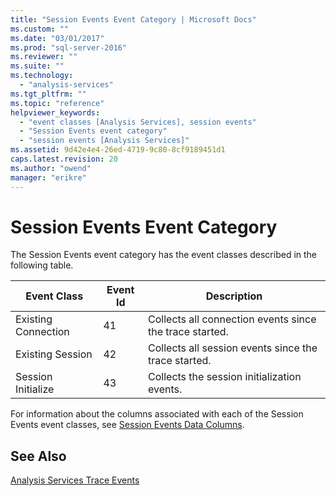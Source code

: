 ```yaml
---
title: "Session Events Event Category | Microsoft Docs"
ms.custom: ""
ms.date: "03/01/2017"
ms.prod: "sql-server-2016"
ms.reviewer: ""
ms.suite: ""
ms.technology: 
  - "analysis-services"
ms.tgt_pltfrm: ""
ms.topic: "reference"
helpviewer_keywords: 
  - "event classes [Analysis Services], session events"
  - "Session Events event category"
  - "session events [Analysis Services]"
ms.assetid: 9d42e4e4-26ed-4719-9c80-8cf9189451d1
caps.latest.revision: 20
ms.author: "owend"
manager: "erikre"
---
```

# Session Events Event Category
  The Session Events event category has the event classes described in the following table.  
  
|Event Class|Event Id|Description|  
|-----------------|--------------|-----------------|  
|Existing Connection|41|Collects all connection events since the trace started.|  
|Existing Session|42|Collects all session events since the trace started.|  
|Session Initialize|43|Collects the session initialization events.|  
  
 For information about the columns associated with each of the Session Events event classes, see [Session Events Data Columns](../../analysis-services/trace-events/session-events-data-columns.md).  
  
## See Also  
 [Analysis Services Trace Events](../../analysis-services/trace-events/analysis-services-trace-events.md)  
  
  